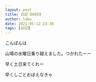 ```yaml
---
layout: post
title: 日記-00059
author: taku
date: 2021-05-12 23:30
tags: [日記]
---
```


こんばんは

山場の水曜日乗り越えました。つかれたーー

早く土日来てくれー

早くしごとおぼえなきゃ